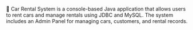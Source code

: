 🚗 Car Rental System is a console-based Java application that allows users to rent cars and manage rentals using JDBC and MySQL. The system includes an Admin Panel for managing cars, customers, and rental records.
